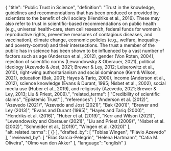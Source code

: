 {
  "title": "Public Trust in Science",
  "definition": "Trust in the knowledge, guidelines and recommendations that has been produced or provided by scientists to the benefit of civil society (Hendriks et al., 2016). These may also refer to trust in scientific-based recommendations on public health (e.g., universal health-care, stem cell research, federal funds for women’s reproductive rights, preventive measures of contagious diseases, and vaccination), climate change, economic policies (e.g., welfare, inequality- and poverty-control) and their intersections. The trust a member of the public has in science has been shown to be influenced by a vast number of factors such as age (Anderson et al., 2012), gender (Von Roten, 2004), rejection of scientific norms (Lewandowsky & Oberauer, 2021), political ideology (Azevedo & Jost, 2021; Brewer & Ley, 2012; Leiserowitz et al., 2010), right-wing authoritarianism and social dominance (Kerr & Wilson, 2021), education (Bak, 2001; Hayes & Tariq, 2000), income (Anderson et al., 2012), science knowledge (Evans & Durant, 1995; Nisbet et al., 2002), social media use (Huber et al., 2019), and religiosity (Azevedo, 2021; Brewer & Ley, 2013; Liu & Priest, 2009).",
  "related_terms": [
    "Credibility of scientific claims",
    "Epistemic Trust"
  ],
  "references": [
    "Anderson et al. (2012)",
    "Azevedo (2021)",
    "Azevedo and Jost (2021)",
    "Bak (2001)",
    "Brewer and Ley (2013)",
    "Evans and Durant (1995)",
    "Hayes and Tariq (2000)",
    "Hendriks et al. (2016)",
    "Huber et al. (2019)",
    "Kerr and Wilson (2021)",
    "Lewandowsky and Oberauer (2021)",
    "Liu and Priest (2009)",
    "Nisbet et al. (2002)",
    "Schneider et al., (2019)",
    "Wingen et al. (2020)"
  ],
  "alt_related_terms": [
    {}
  ],
  "drafted_by": [
    "Tobias Wingen",
    "Flávio Azevedo"
  ],
  "reviewed_by": [
    "Elias Garcia-Pelegrin",
    "Helena Hartmann",
    "Catia M. Oliveira",
    "Olmo van den Akker"
  ],
  "language": "english"
}
